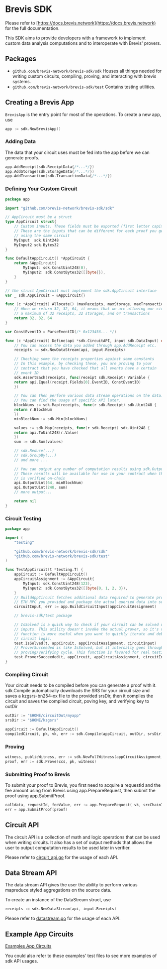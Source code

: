 # Brevis SDK

Please refer to [https://docs.brevis.network](https://docs.brevis.network) for the full documentation. 

This SDK aims to provide developers with a framework to implement custom data analysis computations and to interoperate with Brevis' provers.  

## Packages

- `github.com/brevis-network/brevis-sdk/sdk` Houses all things needed for writing custom circuits, compiling, proving, and interacting with brevis systems.
- `github.com/brevis-network/brevis-sdk/test` Contains testing utilities.

## Creating a Brevis App

`BrevisApp` is the entry point for most of the operations. To create a new app, use

```go
app := sdk.NewBrevisApp()
```

### Adding Data

The data that your circuit uses must be fed into the app before we can generate proofs.

```go
app.AddReceipt(sdk.ReceiptData{/*...*/})
app.AddStorage(sdk.StorageData{/*...*/})
app.AddTransaction(sdk.TransactionData{/*...*/})
```

### Defining Your Custom Circuit

```go
package app

import "github.com/brevis-network/brevis-sdk/sdk"

// AppCircuit must be a struct
type AppCircuit struct{
    // Custom inputs. These fields must be exported (first letter capitalized)
    // These are the inputs that can be different for each proof you generate
    // using the same circuit
    MyInput  sdk.Uint248
    MyInput2 sdk.Bytes32
}

func DefaultAppCircuit() *AppCircuit {
    return &AppCircuit{
        MyInput: sdk.ConstUint248(0),
        MyInput2: sdk.ConstBytes32([]byte{}),
    }
}

// the struct AppCircuit must implement the sdk.AppCircuit interface
var _ sdk.AppCircuit = &AppCircuit{}

func (c *AppCircuit) Allocate() (maxReceipts, maxStorage, maxTransactions int) {
    // When we return 32, 32, 64, it means that we are allowing our circuit to process 
    // a maximum of 32 receipts, 32 storages, and 64 transactions
    return 32, 32, 64
}

var ConstEventID = ParseEventID(/* 0x123456... */)

func (c *AppCircuit) Define(api *sdk.CircuitAPI, input sdk.DataInput) error {
    // You can access the data you added through app.AddReceipt etc.
    receipts := sdk.NewDataStream(api, input.Receipts)

    // Checking some the receipts properties against some constants
    // In this example, by checking these, you are proving to your 
    // contract that you have checked that all events have a certain
    // event ID
    sdk.AssertEach(receipts, func(receipt sdk.Receipt) Variable {
    return api.Equal(receipt.Fields[0].EventID, ConstEventID)
    })

    // You can then perform various data stream operations on the data. 
    // You can find the usage of specific API later.
    blockNums := sdk.Map(receipts, func(r sdk.Receipt) sdk.Uint248 {
    return r.BlockNum
    })
    minBlockNum := sdk.Min(blockNums)

    values := sdk.Map(receipts, func(r sdk.Receipt) sdk.Uint248 {
    return api.ToUint248(r.Value)
    })
    sum := sdk.Sum(values)

    // sdk.Reduce(...)
    // sdk.GroupBy(...)
    // and more ...

    // You can output any number of computation results using sdk.OutputXXX APIs 
    // These results will be available for use in your contract when the proof 
    // is verified on-chain 
    api.OutputUint(64, minBlockNum)
    api.OutputUint(248, sum)
    // more output...

    return nil
}
```

### Circuit Testing

```go
package app

import (
	"testing"

	"github.com/brevis-network/brevis-sdk/sdk"
	"github.com/brevis-network/brevis-sdk/test"
)

func TestAppCircuit(t *testing.T) {
    appCircuit := DefaultAppCircuit()
    appCircuitAssignment := &AppCircuit{
        MyInput: sdk.ConstUint248(123),
        MyInput2: sdk.ConstBytes32([]byte{0, 1, 2, 3}),
    }
    // BuildAppCircuit fetches additional data required to generate proofs from the
    // ETH RPC you provided and package the actual queried data into sdk.CircuitInput
    circuitInput, err := app.BuildCircuitInput(appCircuitAssignment)

    // brevis-sdk/test package 

    // IsSolved is a quick way to check if your circuit can be solved using the given
    // inputs. This utility doesn't invoke the actual prover, so it's very fast. This
    // function is more useful when you want to quickly iterate and debug your
    // circuit logic.
    test.IsSolved(t, appCircuit, appCircuitAssignment, circuitInput)
    // ProverSucceeded is like IsSolved, but it internally goes through the entire
    // proving/verifying cycle. This function is favored for real testing. 
    test.ProverSucceeded(t, appCircuit, appCircuitAssignment, circuitInput)
}
```

### Compiling Circuit

Your circuit needs to be compiled before you can generate a proof with it. sdk.Compile automatically downloads the SRS for your circuit size and saves a kzgsrs-bn254-xx file to the provided srsDir, then it compiles the circuit and saves the compiled circuit, poving key, and verifying key to outDir
```go
outDir := "$HOME/circuitOut/myapp"
srsDir := "$HOME/kzgsrs"

appCircuit := DefaultAppCircuit()
compiledCircuit, pk, vk, err := sdk.Compile(appCircuit, outDir, srsDir)
```

### Proving

```go
witness, publicWitness, err := sdk.NewFullWitness(appCircuitAssignment, circuitInput)
proof, err := sdk.Prove(ccs, pk, witness)
```

### Submitting Proof to Brevis

To submit your proof to Brevis, you first need to acquire a requestId and the fee amount using from Brevis using app.PrepareRequest, then submit the proof using app.SubmitProof.

```go
calldata, requestId, feeValue, err := app.PrepareRequest( vk, srcChainId, dstChainId, refundee, appContract)
err = app.SubmitProof(proof)
```

## Circuit API

The circuit API is a collection of math and logic operations that can be used when writing circuits. It also has a set of output methods that allows the user to output computation results to be used later in verifier. 

Please refer to [circuit_api.go](sdk/circuit_api.go) for the usage of each API. 

## Data Stream API

The data stream API gives the user the ability to perform various mapreduce styled aggregations on the source data.

To create an instance of the DataStream struct, use

```go
receipts := sdk.NewDataStream(api, input.Receipts)
```

Please refer to [datastream.go](sdk/datastream.go) for the usage of each API.

## Example App Circuits

[Examples App Circuits](examples)

You could also refer to these examples' test files to see more examples of sdk API usages. 
